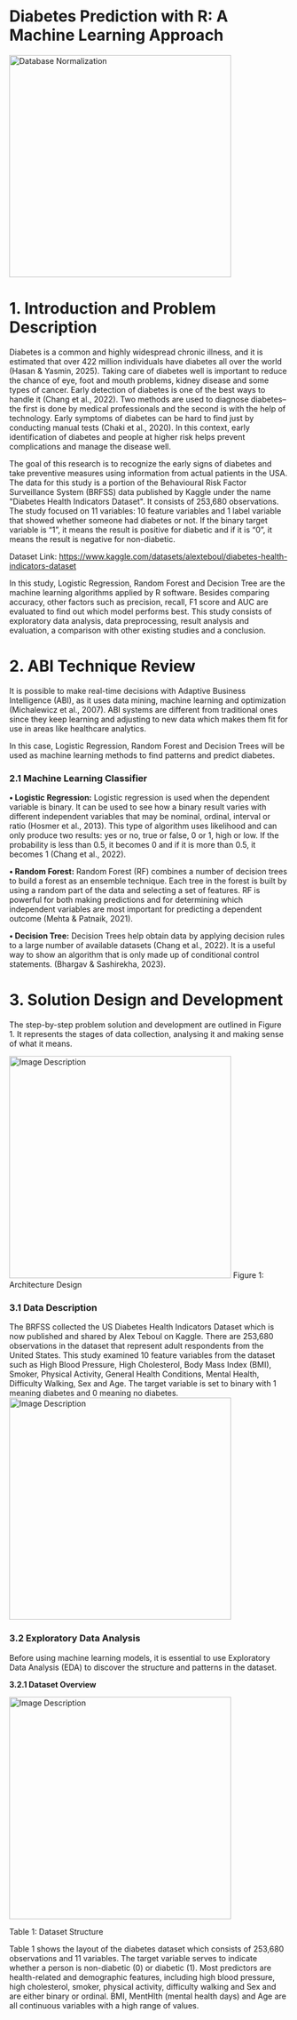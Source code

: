 # Diabetes Prediction with R: A Machine Learning Approach

<img src="D1.jpg" alt="Database Normalization" width="400"/>

# 1. Introduction and Problem Description

Diabetes is a common and highly widespread chronic illness, and it is estimated that over 422 million individuals have diabetes all over the world (Hasan & Yasmin, 2025). Taking care of diabetes well is important to reduce the chance of eye, foot and mouth problems, kidney disease and some types of cancer. Early detection of diabetes is one of the best ways to handle it (Chang et al., 2022). Two methods are used to diagnose diabetes– the first is done by medical professionals and the second is with the help of technology. Early symptoms of diabetes can be hard to find just by conducting manual tests (Chaki et al., 2020). In this context, early identification of diabetes and people at higher risk helps prevent complications and manage the disease well. 

The goal of this research is to recognize the early signs of diabetes and take preventive measures using information from actual patients in the USA. The data for this study is a portion of the Behavioural Risk Factor Surveillance System (BRFSS) data published by Kaggle under the name "Diabetes Health Indicators Dataset". It consists of 253,680 observations. The study focused on 11 variables: 10 feature variables and 1 label variable that showed whether someone had diabetes or not. If the binary target variable is “1”, it means the result is positive for diabetic and if it is “0”, it means the result is negative for non-diabetic. 

Dataset Link: https://www.kaggle.com/datasets/alexteboul/diabetes-health-indicators-dataset

In this study, Logistic Regression, Random Forest and Decision Tree are the machine learning algorithms applied by R software. Besides comparing accuracy, other factors such as precision, recall, F1 score and AUC are evaluated to find out which model performs best. This study consists of exploratory data analysis, data preprocessing, result analysis and evaluation, a comparison with other existing studies and a conclusion. 

# 2. ABI Technique Review

It is possible to make real-time decisions with Adaptive Business Intelligence (ABI), as it uses data mining, machine learning and optimization (Michalewicz et al., 2007). ABI systems are different from traditional ones since they keep learning and adjusting to new data which makes them fit for use in areas like healthcare analytics.

In this case, Logistic Regression, Random Forest and Decision Trees will be used as machine learning methods to find patterns and predict diabetes. 

### 2.1 Machine Learning Classifier 
**•	Logistic Regression:**  Logistic regression is used when the dependent variable is binary. It can be used to see how a binary result varies with different independent variables that may be nominal, ordinal, interval or ratio (Hosmer et al., 2013). This type of algorithm uses likelihood and can only produce two results: yes or no, true or false, 0 or 1, high or low. If the probability is less than 0.5, it becomes 0 and if it is more than 0.5, it becomes 1 (Chang et al., 2022).

**•	Random Forest:** Random Forest (RF) combines a number of decision trees to build a forest as an ensemble technique. Each tree in the forest is built by using a random part of the data and selecting a set of features. RF is powerful for both making predictions and for determining which independent variables are most important for predicting a dependent outcome (Mehta & Patnaik, 2021). 

**•	Decision Tree:** Decision Trees help obtain data by applying decision rules to a large number of available datasets (Chang et al., 2022). It is a useful way to show an algorithm that is only made up of conditional control statements. (Bhargav & Sashirekha, 2023). 

# 3. Solution Design and Development
The step-by-step problem solution and development are outlined in Figure 1. It represents the stages of data collection, analysing it and making sense of what it means.

<img src="https://github.com/SaifurUnitec/Diabetes_Predictions_With_R/blob/my-new-branch/D2.jpg?raw=true" alt="Image Description" width="400"/>
Figure 1: Architecture Design

### 3.1 Data Description
The BRFSS collected the US Diabetes Health Indicators Dataset which is now published and shared by Alex Teboul on Kaggle. There are 253,680 observations in the dataset that represent adult respondents from the United States. This study examined 10 feature variables from the dataset such as High Blood Pressure, High Cholesterol, Body Mass Index (BMI), Smoker, Physical Activity, General Health Conditions, Mental Health, Difficulty Walking, Sex and Age. The target variable is set to binary with 1 meaning diabetes and 0 meaning no diabetes.
<img src="https://github.com/SaifurUnitec/Diabetes_Predictions_With_R/blob/my-new-branch/D34.jpg?raw=true" alt="Image Description" width="400"/>

### 3.2 Exploratory Data Analysis
Before using machine learning models, it is essential to use Exploratory Data Analysis (EDA) to discover the structure and patterns in the dataset. 

**3.2.1 Dataset Overview**

<img src="https://github.com/SaifurUnitec/Diabetes_Predictions_With_R/blob/my-new-branch/D3.jpg?raw=true" alt="Image Description" width="400"/>

Table 1: Dataset Structure

Table 1 shows the layout of the diabetes dataset which consists of 253,680 observations and 11 variables. The target variable serves to indicate whether a person is non-diabetic (0) or diabetic (1). Most predictors are health-related and demographic features, including high blood pressure, high cholesterol, smoker, physical activity, difficulty walking and Sex and are either binary or ordinal. BMI, MentHlth (mental health days) and Age are all continuous variables with a high range of values.
